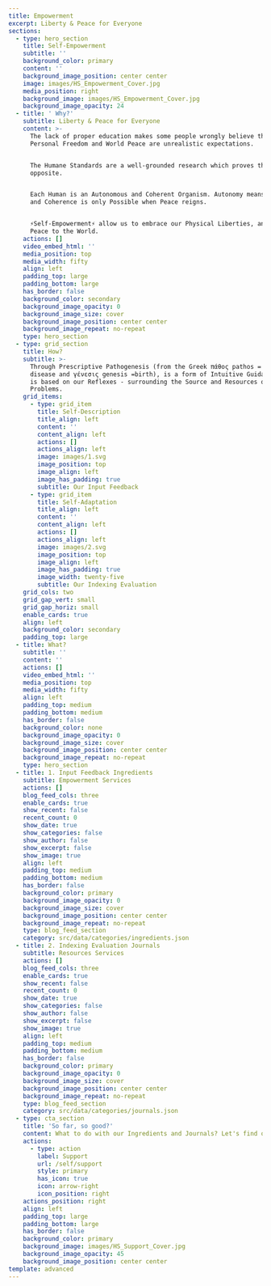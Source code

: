 ```yaml
---
title: Empowerment
excerpt: Liberty & Peace for Everyone
sections:
  - type: hero_section
    title: Self-Empowerment
    subtitle: ''
    background_color: primary
    content: ''
    background_image_position: center center
    image: images/HS_Empowerment_Cover.jpg
    media_position: right
    background_image: images/HS_Empowerment_Cover.jpg
    background_image_opacity: 24
  - title: ' Why?'
    subtitle: Liberty & Peace for Everyone
    content: >-
      The lack of proper education makes some people wrongly believe that
      Personal Freedom and World Peace are unrealistic expectations.


      The Humane Standards are a well-grounded research which proves the exact
      opposite.


      Each Human is an Autonomous and Coherent Organism. Autonomy means Freedom,
      and Coherence is only Possible when Peace reigns.


      ⚡Self-Empowerment⚡ allow us to embrace our Physical Liberties, and bring
      Peace to the World.
    actions: []
    video_embed_html: ''
    media_position: top
    media_width: fifty
    align: left
    padding_top: large
    padding_bottom: large
    has_border: false
    background_color: secondary
    background_image_opacity: 0
    background_image_size: cover
    background_image_position: center center
    background_image_repeat: no-repeat
    type: hero_section
  - type: grid_section
    title: How?
    subtitle: >-
      Through Prescriptive Pathogenesis (from the Greek πάθος pathos = passion,
      disease and γένεσις genesis =birth), is a form of Intuitive Guidance, that
      is based on our Reflexes - surrounding the Source and Resources of our
      Problems.
    grid_items:
      - type: grid_item
        title: Self-Description
        title_align: left
        content: ''
        content_align: left
        actions: []
        actions_align: left
        image: images/1.svg
        image_position: top
        image_align: left
        image_has_padding: true
        subtitle: Our Input Feedback
      - type: grid_item
        title: Self-Adaptation
        title_align: left
        content: ''
        content_align: left
        actions: []
        actions_align: left
        image: images/2.svg
        image_position: top
        image_align: left
        image_has_padding: true
        image_width: twenty-five
        subtitle: Our Indexing Evaluation
    grid_cols: two
    grid_gap_vert: small
    grid_gap_horiz: small
    enable_cards: true
    align: left
    background_color: secondary
    padding_top: large
  - title: What?
    subtitle: ''
    content: ''
    actions: []
    video_embed_html: ''
    media_position: top
    media_width: fifty
    align: left
    padding_top: medium
    padding_bottom: medium
    has_border: false
    background_color: none
    background_image_opacity: 0
    background_image_size: cover
    background_image_position: center center
    background_image_repeat: no-repeat
    type: hero_section
  - title: 1. Input Feedback Ingredients
    subtitle: Empowerment Services
    actions: []
    blog_feed_cols: three
    enable_cards: true
    show_recent: false
    recent_count: 0
    show_date: true
    show_categories: false
    show_author: false
    show_excerpt: false
    show_image: true
    align: left
    padding_top: medium
    padding_bottom: medium
    has_border: false
    background_color: primary
    background_image_opacity: 0
    background_image_size: cover
    background_image_position: center center
    background_image_repeat: no-repeat
    type: blog_feed_section
    category: src/data/categories/ingredients.json
  - title: 2. Indexing Evaluation Journals
    subtitle: Resources Services
    actions: []
    blog_feed_cols: three
    enable_cards: true
    show_recent: false
    recent_count: 0
    show_date: true
    show_categories: false
    show_author: false
    show_excerpt: false
    show_image: true
    align: left
    padding_top: medium
    padding_bottom: medium
    has_border: false
    background_color: primary
    background_image_opacity: 0
    background_image_size: cover
    background_image_position: center center
    background_image_repeat: no-repeat
    type: blog_feed_section
    category: src/data/categories/journals.json
  - type: cta_section
    title: 'So far, so good?'
    content: What to do with our Ingredients and Journals? Let's find out...
    actions:
      - type: action
        label: Support
        url: /self/support
        style: primary
        has_icon: true
        icon: arrow-right
        icon_position: right
    actions_position: right
    align: left
    padding_top: large
    padding_bottom: large
    has_border: false
    background_color: primary
    background_image: images/HS_Support_Cover.jpg
    background_image_opacity: 45
    background_image_position: center center
template: advanced
---
```

